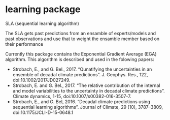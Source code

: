 # learning package

SLA (sequential learning algorithm)

The SLA gets past predictions from an ensamble of experts/models and past observations and use that to weight the ensamble member based on their performance

Currently this package contains the Exponential Gradient Average (EGA) algorithm. This algorithm is described and used in the folowing papers:

* Strobach, E., and G. Bel., 2017. “Qunatifying the uncertainties in an ensemble of decadal climate predictions”. J. Geophys. Res., 122, doi:10.1002/2017JD027249.
* Strobach, E. and G. Bel., 2017. “The relative contribution of the internal and model variabilities to the uncertainty in decadal climate predictions”. Climate dynamics, 1-15, doi:10.1007/s00382-016-3507-7.
* Strobach, E., and G. Bel, 2016. “Decadal climate predictions using sequential learning algorithms”. Journal of Climate, 29 (10), 3787–3809, doi:10.1175/JCLI-D-15-0648.1

